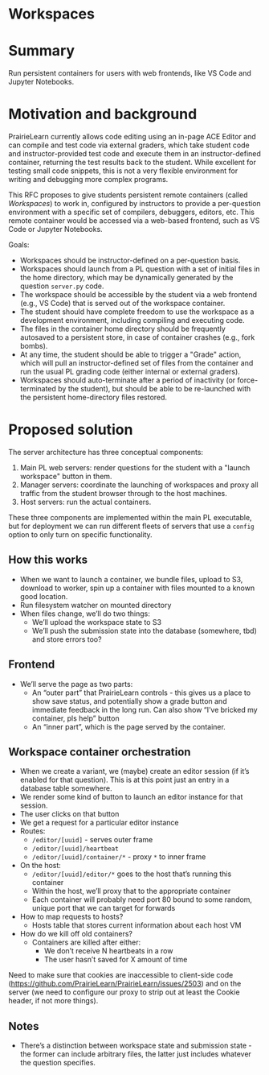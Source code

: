 # Workspaces

# Summary

Run persistent containers for users with web frontends, like VS Code and Jupyter Notebooks.

# Motivation and background

PrairieLearn currently allows code editing using an in-page ACE Editor and can compile and test code via external graders, which take student code and instructor-provided test code and execute them in an instructor-defined container, returning the test results back to the student. While excellent for testing small code snippets, this is not a very flexible environment for writing and debugging more complex programs.

This RFC proposes to give students persistent remote containers (called _Workspaces_) to work in, configured by instructors to provide a per-question environment with a specific set of compilers, debuggers, editors, etc. This remote container would be accessed via a web-based frontend, such as VS Code or Jupyter Notebooks.

Goals:
* Workspaces should be instructor-defined on a per-question basis.
* Workspaces should launch from a PL question with a set of initial files in the home directory, which may be dynamically generated by the question `server.py` code.
* The workspace should be accessible by the student via a web frontend (e.g., VS Code) that is served out of the workspace container.
* The student should have complete freedom to use the workspace as a development environment, including compiling and executing code.
* The files in the container home directory should be frequently autosaved to a persistent store, in case of container crashes (e.g., fork bombs).
* At any time, the student should be able to trigger a "Grade" action, which will pull an instructor-defined set of files from the container and run the usual PL grading code (either internal or external graders).
* Workspaces should auto-terminate after a period of inactivity (or force-terminated by the student), but should be able to be re-launched with the persistent home-directory files restored.

# Proposed solution

The server architecture has three conceptual components:
1. Main PL web servers: render questions for the student with a "launch workspace" button in them.
2. Manager servers: coordinate the launching of workspaces and proxy all traffic from the student browser through to the host machines.
3. Host servers: run the actual containers.

These three components are implemented within the main PL executable, but for deployment we can run different fleets of servers that use a `config` option to only turn on specific functionality.

## How this works

* When we want to launch a container, we bundle files, upload to S3, download to worker, spin up a container with files mounted to a known good location.
* Run filesystem watcher on mounted directory
* When files change, we’ll do two things:
    * We’ll upload the workspace state to S3
    * We’ll push the submission state into the database (somewhere, tbd) and store errors too?

## Frontend

* We’ll serve the page as two parts:
    * An “outer part” that PrairieLearn controls - this gives us a place to show save status, and potentially show a grade button and immediate feedback in the long run. Can also show “I’ve bricked my container, pls help” button
    * An “inner part”, which is the page served by the container.

## Workspace container orchestration

* When we create a variant, we (maybe) create an editor session (if it’s enabled for that question). This is at this point just an entry in a database table somewhere.
* We render some kind of button to launch an editor instance for that session.
* The user clicks on that button
* We get a request for a particular editor instance
* Routes:
    * `/editor/[uuid]` - serves outer frame
    * `/editor/[uuid]/heartbeat`
    * `/editor/[uuid]/container/*` - proxy `*` to inner frame
* On the host:
    * `/editor/[uuid]/editor/*` goes to the host that’s running this container
    *  Within the host, we’ll proxy that to the appropriate container
    *  Each container will probably need port 80 bound to some random, unique port that we can target for forwards
* How to map requests to hosts?
    * Hosts table that stores current information about each host VM
* How do we kill off old containers?
    * Containers are killed after either:
        * We don’t receive N heartbeats in a row
        * The user hasn’t saved for X amount of time

Need to make sure that cookies are inaccessible to client-side code (https://github.com/PrairieLearn/PrairieLearn/issues/2503) and on the server (we need to configure our proxy to strip out at least the Cookie header, if not more things).

## Notes

* There’s a distinction between workspace state and submission state - the former can include arbitrary files, the latter just includes whatever the question specifies.
